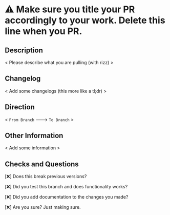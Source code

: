 # :warning: Make sure you title your PR accordingly to your work. Delete this line when you PR.

## Description

< Please describe what you are pulling (with rizz) >

## Changelog

< Add some changelogs (this more like a tl;dr) >

## Direction

< `From Branch` ---> `To Branch` >

## Other Information

< Add some information >

## Checks and Questions

[:x:] Does this break previous versions?

[:x:] Did you test this branch and does functionality works?

[:x:] Did you add documentation to the changes you made?

[:x:] Are you sure? Just making sure.
